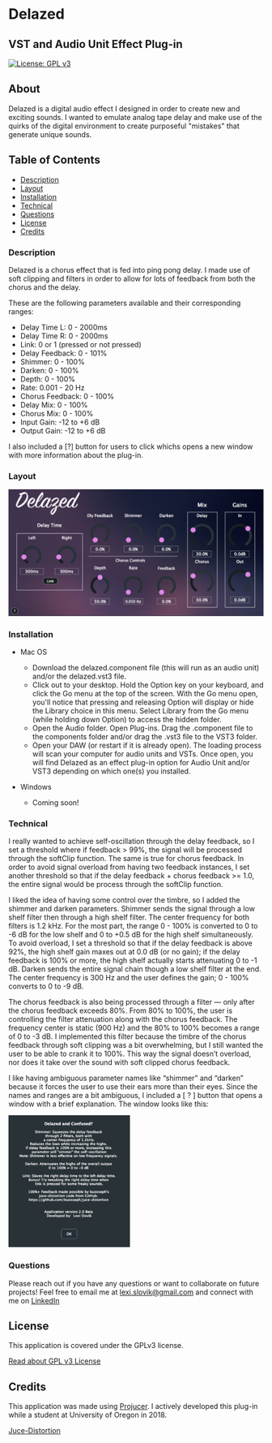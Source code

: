 # Delazed
## VST and Audio Unit Effect Plug-in
[![License: GPL v3](https://img.shields.io/badge/License-GPLv3-blue.svg)](https://www.gnu.org/licenses/gpl-3.0)

## About
Delazed is a digital audio effect I designed in order to create new and exciting sounds. I wanted to emulate analog tape delay and make use of the quirks of the digital environment to create purposeful "mistakes" that generate unique sounds.

## Table of Contents
* [Description](#description)
* [Layout](#layout)
* [Installation](#installation)
* [Technical](#technical)
* [Questions](#questions)
* [License](#license)
* [Credits](#credits)


### Description
Delazed is a chorus effect that is fed into ping pong delay. I made use of soft clipping and filters in order to allow for lots of feedback from both the chorus and the delay.

These are the following parameters available and their corresponding ranges:
- Delay Time L: 0 - 2000ms
- Delay Time R: 0 - 2000ms
- Link: 0 or 1 (pressed or not pressed)
- Delay Feedback: 0 - 101%
- Shimmer: 0 - 100%
- Darken: 0 - 100%
- Depth: 0 - 100%
- Rate: 0.001 - 20 Hz
- Chorus Feedback: 0 - 100%
- Delay Mix: 0 - 100%
- Chorus Mix: 0 - 100%
- Input Gain: -12 to +6 dB
- Output Gain: -12 to +6 dB

I also included a [?] button for users to click whichs opens a new window with more information about the plug-in.

### Layout
![Delazed Default GUI](assets/images/delazed-default-gui.png)

### Installation
* Mac OS
    - Download the delazed.component file (this will run as an audio unit) and/or the delazed.vst3 file. 
    - Click out to your desktop. Hold the Option key on your keyboard, and click the Go menu at the top of the screen. With the Go menu open, you'll notice that pressing and releasing Option will display or hide the Library choice in this menu. Select Library from the Go menu (while holding down Option) to access the hidden folder.
    - Open the Audio folder. Open Plug-ins. Drag the .component file to the components folder and/or drag the .vst3 file to the VST3 folder.
    - Open your DAW (or restart if it is already open). The loading process will scan your computer for audio units and VSTs. Once open, you will find Delazed as an effect plug-in option for Audio Unit and/or VST3 depending on which one(s) you installed.

* Windows
    - Coming soon!


### Technical
I really wanted to achieve self-oscillation through the delay feedback, so I set a threshold where if feedback > 99%, the signal will be processed through the softClip function. The same is true for chorus feedback. In order to avoid signal overload from having two feedback instances, I set another threshold so that if the delay feedback + chorus feedback >= 1.0, the entire signal would be process through the softClip function.

I liked the idea of having some control over the timbre, so I added the shimmer and darken parameters. Shimmer sends the signal through a low shelf filter then through a high shelf filter. The center frequency for both filters is 1.2 kHz. For the most part, the range 0 - 100% is converted to 0 to -6 dB for the low shelf and 0 to +0.5 dB for the high shelf simultaneously. To avoid overload, I set a threshold so that if the delay feedback is above 92%, the high shelf gain maxes out at 0.0 dB (or no gain); if the delay feedback is 100% or more, the high shelf actually starts attenuating 0 to -1 dB. Darken sends the entire signal chain though a low shelf filter at the end. The center frequency is 300 Hz and the user defines the gain; 0 - 100% converts to 0 to -9 dB.

The chorus feedback is also being processed through a filter — only after the chorus feedback exceeds 80%. From 80% to 100%, the user is controlling the filter attenuation along with the chorus feedback. The frequency center is static (900 Hz) and the 80% to 100% becomes a range of 0 to -3 dB. I implemented this filter because the timbre of the chorus feedback through soft clipping was a bit overwhelming, but I still wanted the user to be able to crank it to 100%. This way the signal doesn’t overload, nor does it take over the sound with soft clipped chorus feedback.

I like having ambiguous parameter names like “shimmer” and “darken” because it forces the user to use their ears more than their eyes. Since the names and ranges are a bit ambiguous, I included a [ ? ] button that opens a window with a brief explanation. The window looks like this:

<img src="./assets/images/question.png" alt="Question Mark" width="240" height="260" />

### Questions
Please reach out if you have any questions or want to collaborate on future projects! Feel free to email me at lexi.slovik@gmail.com and connect with me on [LinkedIn](https://www.linkedin.com/in/lex-slovik-018979186/)

## License
This application is covered under the GPLv3 license.

[Read about GPL v3 License](https://www.gnu.org/licenses/gpl-3.0)

## Credits
This application was made using [Projucer](https://juce.com/get-juce). I actively developed this plug-in while a student at University of Oregon in 2018.

[Juce-Distortion](https://github.com/juce-distortion)
